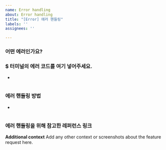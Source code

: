```yaml
---
name: Error handling
about: Error handling
title: "[Error] 에러 핸들링"
labels: ''
assignees: ''

---
```


### 어떤 에러인가요?




### $ 터미널의 에러 코드를 여기 넣어주세요.
- 
```

```

### 에러 핸들링 방법
- 
```

```

### 에러 핸들링을 위해 참고한 레퍼런스 링크


**Additional context**
Add any other context or screenshots about the feature request here.
